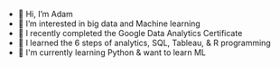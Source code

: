 - 👋 Hi, I’m Adam
- 👀 I’m interested in big data and Machine learning
- 🌱 I recently completed the Google Data Analytics Certificate 
- 🌱 I learned the 6 steps of analytics, SQL, Tableau, & R programming
- 💞️ I'm currently learning Python & want to learn ML



